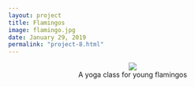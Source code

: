 ```yaml
---
layout: project
title: Flamingos
image: flamingo.jpg
date: January 29, 2019
permalink: "project-8.html"
---
```

<center><img src="{{ site.baseurl }}/files/pics/{{ page.image }}" style="max-width:70%"></center>
<center>A yoga class for young flamingos</center>

<!-- Intermodal Navigation -->
<br>
<center>
  <table>
    <thead>
      <tr>
        <a href="{{site.baseurl}}/project-7.html"><i class="fas fa-chevron-circle-left fa-3x"></i></a>
        <a href="{{site.baseurl}}/project-9.html"><i class="fas fa-chevron-circle-right fa-3x"></i></a>
      </tr>
    </thead>
  </table>
</center>
